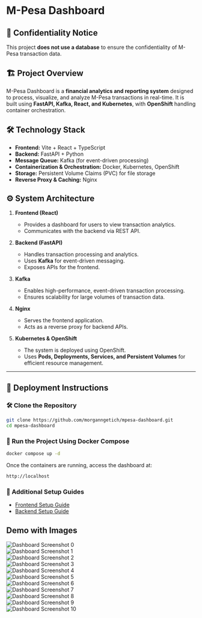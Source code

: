 # M-Pesa Dashboard

## 🚨 Confidentiality Notice
This project **does not use a database** to ensure the confidentiality of M-Pesa transaction data.

## 🏗️ Project Overview
M-Pesa Dashboard is a **financial analytics and reporting system** designed to process, visualize, and analyze M-Pesa transactions in real-time. It is built using **FastAPI, Kafka, React, and Kubernetes**, with **OpenShift** handling container orchestration.

## 🛠️ Technology Stack
- **Frontend:** Vite + React + TypeScript
- **Backend:** FastAPI + Python
- **Message Queue:** Kafka (for event-driven processing)
- **Containerization & Orchestration:** Docker, Kubernetes, OpenShift
- **Storage:** Persistent Volume Claims (PVC) for file storage
- **Reverse Proxy & Caching:** Nginx

## ⚙️ System Architecture
1. **Frontend (React)**
   - Provides a dashboard for users to view transaction analytics.
   - Communicates with the backend via REST API.

2. **Backend (FastAPI)**
   - Handles transaction processing and analytics.
   - Uses **Kafka** for event-driven messaging.
   - Exposes APIs for the frontend.

3. **Kafka**
   - Enables high-performance, event-driven transaction processing.
   - Ensures scalability for large volumes of transaction data.

4. **Nginx**
   - Serves the frontend application.
   - Acts as a reverse proxy for backend APIs.

5. **Kubernetes & OpenShift**
   - The system is deployed using OpenShift.
   - Uses **Pods, Deployments, Services, and Persistent Volumes** for efficient resource management.

---

## 🚀 Deployment Instructions

### 🛠️ Clone the Repository
```sh
git clone https://github.com/morganngetich/mpesa-dashboard.git
cd mpesa-dashboard
```

### 🐳 Run the Project Using Docker Compose
```sh
docker compose up -d
```

Once the containers are running, access the dashboard at:

```sh
http://localhost
```

### 🔗 Additional Setup Guides
- [Frontend Setup Guide](mpesa-dashboard-frontend/README.md)
- [Backend Setup Guide](mpesa-dashboard-backend/README.md)


## Demo with Images



![Dashboard Screenshot 0](./mpesa-dashboard-frontend/src/assets/Screenshot%20(131).png)  
![Dashboard Screenshot 1](./mpesa-dashboard-frontend/src/assets/Screenshot%20(120).png)  
![Dashboard Screenshot 2](./mpesa-dashboard-frontend/src/assets/Screenshot%20(121).png)  
![Dashboard Screenshot 3](./mpesa-dashboard-frontend/src/assets/Screenshot%20(122).png)  
![Dashboard Screenshot 4](./mpesa-dashboard-frontend/src/assets/Screenshot%20(123).png)  
![Dashboard Screenshot 5](./mpesa-dashboard-frontend/src/assets/Screenshot%20(124).png)  
![Dashboard Screenshot 6](./mpesa-dashboard-frontend/src/assets/Screenshot%20(125).png)  
![Dashboard Screenshot 7](./mpesa-dashboard-frontend/src/assets/Screenshot%20(126).png)  
![Dashboard Screenshot 8](./mpesa-dashboard-frontend/src/assets/Screenshot%20(127).png)  
![Dashboard Screenshot 9](./mpesa-dashboard-frontend/src/assets/Screenshot%20(128).png)  
![Dashboard Screenshot 10](./mpesa-dashboard-frontend/src/assets/Screenshot%20(129).png)  
